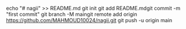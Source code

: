 echo "# nagii" >> README.md
git init
git add README.mdgit commit -m "first commit"
git branch -M maingit remote add origin https://github.com/MAHMOUD10024/nagii.git
git push -u origin main
